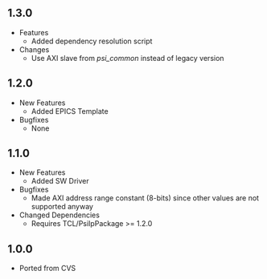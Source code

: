 ## 1.3.0
* Features
  * Added dependency resolution script
* Changes
  * Use AXI slave from *psi\_common* instead of legacy version

## 1.2.0

* New Features
  * Added EPICS Template
* Bugfixes
  * None

## 1.1.0

* New Features
  * Added SW Driver
* Bugfixes
  * Made AXI address range constant (8-bits) since other values are not supported anyway
* Changed Dependencies
  * Requires TCL/PsiIpPackage >= 1.2.0

## 1.0.0

* Ported from CVS